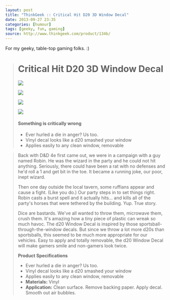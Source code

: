 ```yaml
---
layout: post
title: "ThinkGeek :: Critical Hit D20 3D Window Decal"
date: 2013-09-27 23:35
categories: [humour]
tags: [geeky, fun, gaming]
source: http://www.thinkgeek.com/product/134b/
---
```

For my geeky, table-top gaming folks. :)


> Critical Hit D20 3D Window Decal
> ================================
>
> ![](/images/134b_d20_window_decal.jpg)
>
> ![](/images/134b_d20_window_decal_closeup.jpg)
>
> ![](http://a.tgcdn.net/images/products/additional/large/134b_d20_window_decal_install.jpg)
>
> ![](http://a.tgcdn.net/images/products/additional/large/134b_d20_window_decal_office.jpg)
>
> #### Something is critically wrong
>
> -   Ever hurled a die in anger? Us too.
> -   Vinyl decal looks like a d20 smashed your window
> -   Applies easily to any clean window, removable

>
> Back with D&D 4e first came out, we were in a campaign with a guy named
> Robin. He was the wizard in the party and he could not hit anything.
> Seriously, there could have been a rat with no defenses and he'd roll a
> 1 and get bit in the toe. It became a running joke, our poor, inept
> wizard.
>
> Then one day outside the local tavern, some ruffians appear and cause a
> fight. (Like you do.) Our party steps in to set things right. Robin
> casts a burst spell and it actually hits... and kills all of the party's
> horses that were tethered by the building. Yup. True story.
>
> Dice are bastards. We've all wanted to throw them, microwave them, crush
> them. It's amazing how a tiny piece of plastic can wreak so much havoc.
> The d20 Window Decal is inspired by those sportsball-through-the-window
> decals. But since we throw a lot more d20s than sportsballs, this seemed
> to be much more appropriate for our vehicles. Easy to apply and totally
> removable, the d20 Window Decal will make gamers smile and non-gamers
> look twice.
>
> **Product Specifications**
>
> -   Ever hurled a die in anger? Us too.
> -   Vinyl decal looks like a d20 smashed your window
> -   Applies easily to any clean window, removable
> -   **Materials:** Vinyl
> -   **Application:** Clean surface. Remove backing paper. Apply decal.
>     Smooth out air bubbles.

